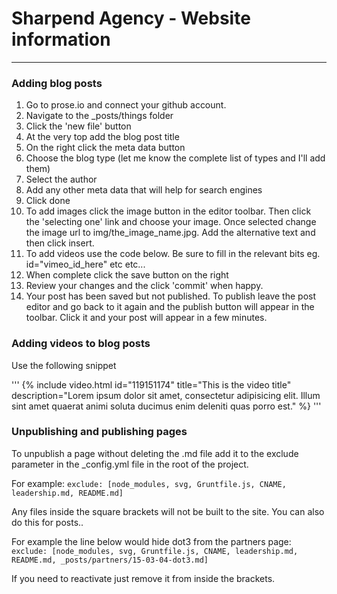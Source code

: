 # Sharpend Agency - Website information
---

### Adding blog posts

1. Go to prose.io and connect your github account. 
2. Navigate to the _posts/things folder
3. Click the 'new file' button
4. At the very top add the blog post title
5. On the right click the meta data button
6. Choose the blog type (let me know the complete list of types and I'll add them)
7. Select the author
8. Add any other meta data that will help for search engines
9. Click done
10. To add images click the image button in the editor toolbar. Then click the 'selecting one' link and choose your image. Once selected change the image url to img/the_image_name.jpg. Add the alternative text and then click insert.
11. To add videos use the code below. Be sure to fill in the relevant bits eg. id="vimeo_id_here" etc etc...
12. When complete click the save button on the right
13. Review your changes and the click 'commit' when happy.
14. Your post has been saved but not published. To publish leave the post editor and go back to it again and the publish button will appear in the toolbar. Click it and your post will appear in a few minutes.


### Adding videos to blog posts
Use the following snippet

'''
{% include video.html id="119151174" title="This is the video title" description="Lorem ipsum dolor sit amet, consectetur adipisicing elit. Illum sint amet quaerat animi soluta ducimus enim deleniti quas porro est." %}
'''

### Unpublishing and publishing pages
To unpublish a page without deleting the .md file add it to the exclude parameter in the _config.yml file in the root of the project.

For example:
```exclude: [node_modules, svg, Gruntfile.js, CNAME, leadership.md, README.md]```

Any files inside the square brackets will not be built to the site. You can also do this for posts..

For example the line below would hide dot3 from the partners page:
```exclude: [node_modules, svg, Gruntfile.js, CNAME, leadership.md, README.md, _posts/partners/15-03-04-dot3.md]```

If you need to reactivate just remove it from inside the brackets.